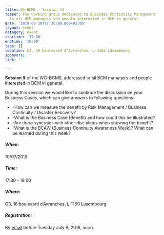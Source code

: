```yaml
---
title: WG-BCMS - Session 19
teaser: The working group dedicated to Business Continuity Management (BCMS) is addressed
  to all BCM managers and people interested in BCM in general.
date: '2019-07-10T17:30:00.000+02:00'
layout: event
category: event
startime: '17:30'
endtime: '19:00'
tags: []
location: C3, 16 boulevard d’Avranches, L-1160 Luxembourg
sponsors: ''
link: ''

---
```

**Session 9** of the WG-BCMS, addressed to all BCM managers and people interested in BCM in general.

During this session we would like to continue the discussion on your Business Cases, which can give answers to following questions:

* -How can we measure the benefit by Risk Management / Business Continuity / Disaster Recovery?
* -What is the Business Case (Benefit) and how could this be illustrated?
* -Are there synergies with other disciplines when showing the benefit?
* -What is the BCAW (Business Continuity Awareness Week)? What can be learned during this week?

##### When:

10/07/2019

##### Time:

17:30 - 19:00

##### Where:

C3, 16 boulevard d’Avranches, L-1160 Luxembourg

##### Registration:

By [email](mailto:secgen@clusil.lu) before Tuesday July 9, 2019, noon.